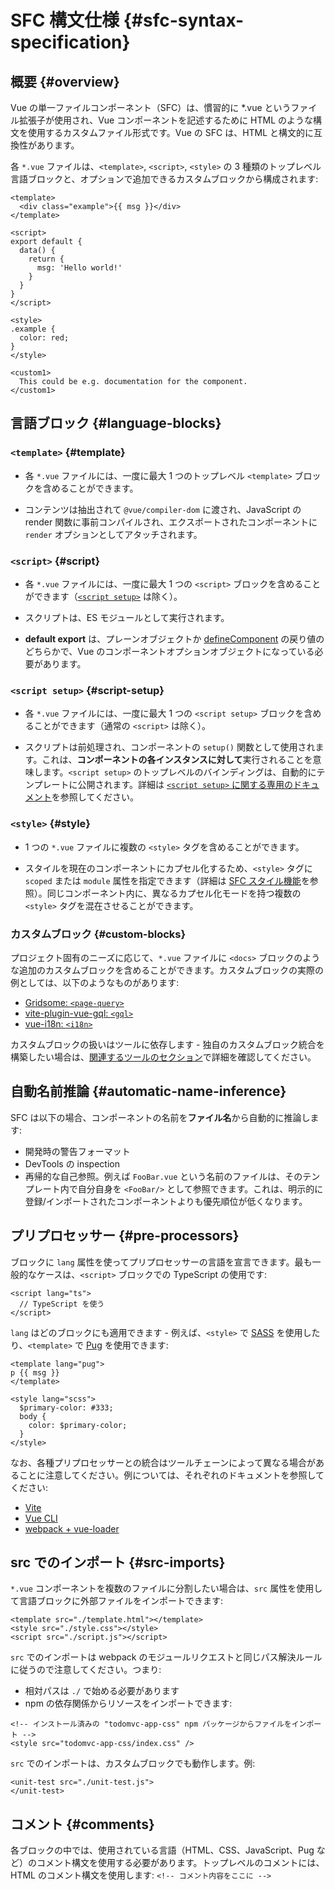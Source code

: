 # SFC 構文仕様 {#sfc-syntax-specification}

## 概要 {#overview}

Vue の単一ファイルコンポーネント（SFC）は、慣習的に *.vue というファイル拡張子が使用され、Vue コンポーネントを記述するために HTML のような構文を使用するカスタムファイル形式です。Vue の SFC は、HTML と構文的に互換性があります。

各 `*.vue` ファイルは、`<template>`, `<script>`, `<style>` の 3 種類のトップレベル言語ブロックと、オプションで追加できるカスタムブロックから構成されます:

```vue
<template>
  <div class="example">{{ msg }}</div>
</template>

<script>
export default {
  data() {
    return {
      msg: 'Hello world!'
    }
  }
}
</script>

<style>
.example {
  color: red;
}
</style>

<custom1>
  This could be e.g. documentation for the component.
</custom1>
```

## 言語ブロック {#language-blocks}

### `<template>` {#template}

- 各 `*.vue` ファイルには、一度に最大 1 つのトップレベル `<template>` ブロックを含めることができます。

- コンテンツは抽出されて `@vue/compiler-dom` に渡され、JavaScript の render 関数に事前コンパイルされ、エクスポートされたコンポーネントに `render` オプションとしてアタッチされます。

### `<script>` {#script}

- 各 `*.vue` ファイルには、一度に最大 1 つの `<script>` ブロックを含めることができます（[`<script setup>`](/api/sfc-script-setup.html) は除く）。

- スクリプトは、ES モジュールとして実行されます。

- **default export** は、プレーンオブジェクトか [defineComponent](/api/general.html#definecomponent) の戻り値のどちらかで、Vue のコンポーネントオプションオブジェクトになっている必要があります。

### `<script setup>` {#script-setup}

- 各 `*.vue` ファイルには、一度に最大 1 つの `<script setup>` ブロックを含めることができます（通常の `<script>` は除く）。

- スクリプトは前処理され、コンポーネントの `setup()` 関数として使用されます。これは、**コンポーネントの各インスタンスに対して**実行されることを意味します。`<script setup>` のトップレベルのバインディングは、自動的にテンプレートに公開されます。詳細は [`<script setup>` に関する専用のドキュメント](/api/sfc-script-setup)を参照してください。

### `<style>` {#style}

- 1 つの `*.vue` ファイルに複数の `<style>` タグを含めることができます。

- スタイルを現在のコンポーネントにカプセル化するため、`<style>` タグに `scoped` または `module` 属性を指定できます（詳細は [SFC スタイル機能](/api/sfc-css-features)を参照）。同じコンポーネント内に、異なるカプセル化モードを持つ複数の `<style>` タグを混在させることができます。

### カスタムブロック {#custom-blocks}

プロジェクト固有のニーズに応じて、`*.vue` ファイルに `<docs>` ブロックのような追加のカスタムブロックを含めることができます。カスタムブロックの実際の例としては、以下のようなものがあります:

- [Gridsome: `<page-query>`](https://gridsome.org/docs/querying-data/)
- [vite-plugin-vue-gql: `<gql>`](https://github.com/wheatjs/vite-plugin-vue-gql)
- [vue-i18n: `<i18n>`](https://github.com/intlify/bundle-tools/tree/main/packages/vite-plugin-vue-i18n#i18n-custom-block)

カスタムブロックの扱いはツールに依存します - 独自のカスタムブロック統合を構築したい場合は、[関連するツールのセクション](/guide/scaling-up/tooling.html#sfc-custom-block-integrations)で詳細を確認してください。

## 自動名前推論 {#automatic-name-inference}

SFC は以下の場合、コンポーネントの名前を**ファイル名**から自動的に推論します:

- 開発時の警告フォーマット
- DevTools の inspection
- 再帰的な自己参照。例えば `FooBar.vue` という名前のファイルは、そのテンプレート内で自分自身を `<FooBar/>` として参照できます。これは、明示的に登録/インポートされたコンポーネントよりも優先順位が低くなります。

## プリプロセッサー {#pre-processors}

ブロックに `lang` 属性を使ってプリプロセッサーの言語を宣言できます。最も一般的なケースは、`<script>` ブロックでの TypeScript の使用です:

```vue-html
<script lang="ts">
  // TypeScript を使う
</script>
```

`lang` はどのブロックにも適用できます - 例えば、`<style>` で [SASS](https://sass-lang.com/) を使用したり、`<template>` で [Pug](https://pugjs.org/api/getting-started.html) を使用できます:

```vue-html
<template lang="pug">
p {{ msg }}
</template>

<style lang="scss">
  $primary-color: #333;
  body {
    color: $primary-color;
  }
</style>
```

なお、各種プリプロセッサーとの統合はツールチェーンによって異なる場合があることに注意してください。例については、それぞれのドキュメントを参照してください:

- [Vite](https://ja.vitejs.dev/guide/features.html#css-%E3%83%97%E3%83%AA%E3%83%97%E3%83%AD%E3%82%BB%E3%83%83%E3%82%B5)
- [Vue CLI](https://cli.vuejs.org/guide/css.html#pre-processors)
- [webpack + vue-loader](https://vue-loader.vuejs.org/guide/pre-processors.html#using-pre-processors)

## src でのインポート {#src-imports}

`*.vue` コンポーネントを複数のファイルに分割したい場合は、`src` 属性を使用して言語ブロックに外部ファイルをインポートできます:

```vue
<template src="./template.html"></template>
<style src="./style.css"></style>
<script src="./script.js"></script>
```

`src` でのインポートは webpack のモジュールリクエストと同じパス解決ルールに従うので注意してください。つまり:

- 相対パスは `./` で始める必要があります
- npm の依存関係からリソースをインポートできます:

```vue
<!-- インストール済みの "todomvc-app-css" npm パッケージからファイルをインポート -->
<style src="todomvc-app-css/index.css" />
```

`src` でのインポートは、カスタムブロックでも動作します。例:

```vue
<unit-test src="./unit-test.js">
</unit-test>
```

## コメント {#comments}

各ブロックの中では、使用されている言語（HTML、CSS、JavaScript、Pug など）のコメント構文を使用する必要があります。トップレベルのコメントには、HTML のコメント構文を使用します: `<!-- コメント内容をここに -->`
